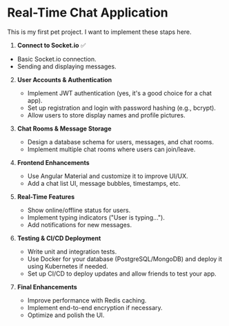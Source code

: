 # Real-Time Chat Application

This is my first pet project. I want to implement these staps here.

1. **Connect to Socket.io** ✅ 
- Basic Socket.io connection.
- Sending and displaying messages.

2. **User Accounts & Authentication**  
   - Implement JWT authentication (yes, it's a good choice for a chat app).
   - Set up registration and login with password hashing (e.g., bcrypt).
   - Allow users to store display names and profile pictures.

3. **Chat Rooms & Message Storage**  
   - Design a database schema for users, messages, and chat rooms.
   - Implement multiple chat rooms where users can join/leave.

4. **Frontend Enhancements**  
   - Use Angular Material and customize it to improve UI/UX.
   - Add a chat list UI, message bubbles, timestamps, etc.

5. **Real-Time Features**  
   - Show online/offline status for users.
   - Implement typing indicators ("User is typing...").
   - Add notifications for new messages.

6. **Testing & CI/CD Deployment**  
   - Write unit and integration tests.
   - Use Docker for your database (PostgreSQL/MongoDB) and deploy it using Kubernetes if needed.
   - Set up CI/CD to deploy updates and allow friends to test your app.

7. **Final Enhancements**  
   - Improve performance with Redis caching.
   - Implement end-to-end encryption if necessary.
   - Optimize and polish the UI.
